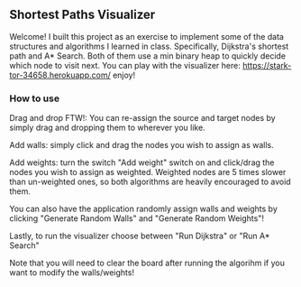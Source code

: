 ## Shortest Paths Visualizer

Welcome! I built this project as an exercise to implement some of the data structures and algorithms I learned
in class. Specifically, Dijkstra's shortest path and A\* Search. Both of them use a min binary heap to quickly decide which node to visit next. You can play with the visualizer here: https://stark-tor-34658.herokuapp.com/   enjoy!

### How to use

Drag and drop FTW!: You can re-assign the source and target nodes by simply drag and dropping them to wherever you like.

Add walls: simply click and drag the nodes you wish to assign as walls.

Add weights: turn the switch "Add weight" switch on and click/drag the nodes you wish to assign as weighted. Weighted nodes are 5 times slower than un-weighted ones, so both algorithms are heavily encouraged to avoid them.

You can also have the application randomly assign walls and weights by clicking "Generate Random Walls" and "Generate Random Weights"!

Lastly, to run the visualizer choose between "Run Dijkstra" or "Run A\* Search"

Note that you will need to clear the board after running the algorihm if you want to modify the walls/weights!
